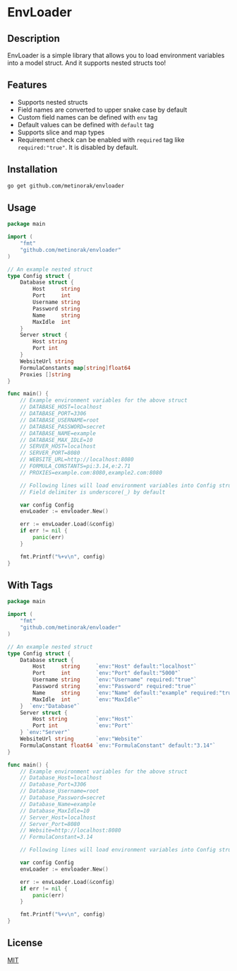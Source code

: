 # EnvLoader
## Description
EnvLoader is a simple library that allows you to load environment variables into a model struct. And it supports nested structs too!

## Features
- Supports nested structs
- Field names are converted to upper snake case by default
- Custom field names can be defined with `env` tag
- Default values can be defined with `default` tag
- Supports slice and map types
- Requirement check can be enabled with `required` tag like `required:"true"`. It is disabled by default.

## Installation
```bash
go get github.com/metinorak/envloader
```

## Usage
```go
package main

import (
    "fmt"
    "github.com/metinorak/envloader"
)

// An example nested struct
type Config struct {
    Database struct {
        Host     string
        Port     int    
        Username string 
        Password string 
        Name     string
        MaxIdle  int
    }
    Server struct {
        Host string 
        Port int    
    }
    WebsiteUrl string
    FormulaConstants map[string]float64
    Proxies []string
}

func main() {
    // Example environment variables for the above struct
    // DATABASE_HOST=localhost
    // DATABASE_PORT=3306
    // DATABASE_USERNAME=root
    // DATABASE_PASSWORD=secret
    // DATABASE_NAME=example
    // DATABASE_MAX_IDLE=10
    // SERVER_HOST=localhost
    // SERVER_PORT=8080
    // WEBSITE_URL=http://localhost:8080
    // FORMULA_CONSTANTS=pi:3.14,e:2.71
    // PROXIES=example.com:8080,example2.com:8080

    // Following lines will load environment variables into Config struct
    // Field delimiter is underscore(_) by default

    var config Config
    envLoader := envloader.New()

    err := envLoader.Load(&config)
    if err != nil {
        panic(err)
    }

    fmt.Printf("%+v\n", config)
}
```

## With Tags
```go
package main

import (
    "fmt"
    "github.com/metinorak/envloader"
)

// An example nested struct
type Config struct {
    Database struct {
        Host     string     `env:"Host" default:"localhost"`
        Port     int        `env:"Port" default:"5000"`
        Username string     `env:"Username" required:"true"`
        Password string     `env:"Password" required:"true"`
        Name     string     `env:"Name" default:"example" required:"true"`
        MaxIdle  int        `env:"MaxIdle"`
    }  `env:"Database"`
    Server struct {
        Host string         `env:"Host"`
        Port int            `env:"Port"`
    } `env:"Server"`
    WebsiteUrl string       `env:"Website"`
    FormulaConstant float64 `env:"FormulaConstant" default:"3.14"`
}

func main() {
    // Example environment variables for the above struct
    // Database_Host=localhost
    // Database_Port=3306
    // Database_Username=root
    // Database_Password=secret
    // Database_Name=example
    // Database_MaxIdle=10
    // Server_Host=localhost
    // Server_Port=8080
    // Website=http://localhost:8080
    // FormulaConstant=3.14

    // Following lines will load environment variables into Config struct

    var config Config
    envLoader := envloader.New()

    err := envLoader.Load(&config)
    if err != nil {
        panic(err)
    }

    fmt.Printf("%+v\n", config)
}
```

## License
[MIT](https://choosealicense.com/licenses/mit/)
